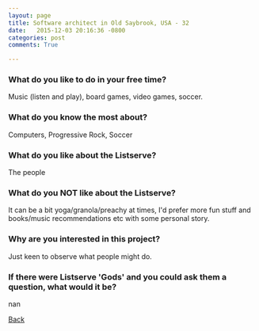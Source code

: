 ```yaml
---
layout: page
title: Software architect in Old Saybrook, USA - 32
date:   2015-12-03 20:16:36 -0800
categories: post
comments: True

---
```


### What do you like to do in your free time?
<p>Music (listen and play), board games, video games, soccer.</p>

### What do you know the most about?
<p>Computers, Progressive Rock, Soccer</p>

### What do you like about the Listserve?
<p>The people</p>

### What do you NOT like about the Listserve?
<p>It can be a bit yoga/granola/preachy at times, I'd prefer more fun stuff and books/music recommendations etc with some personal story.</p>

### Why are you interested in this project?
<p>Just keen to observe what people might do.</p>

### If there were Listserve 'Gods' and you could ask them a question, what would it be?
<p>nan</p>

[Back][1]

[1]: /home/responders/all